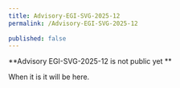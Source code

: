 ```yaml
---
title: Advisory-EGI-SVG-2025-12
permalink: /Advisory-EGI-SVG-2025-12
  
published: false
---
```


**Advisory EGI-SVG-2025-12 is not public yet **

When it is it will be here.
